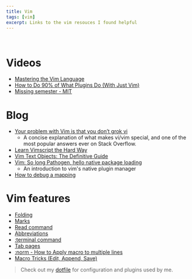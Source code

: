 ```yaml
---
title: Vim
tags: [vim]
excerpt: Links to the vim resouces I found helpful
---
```

<br/>

# Videos
* [Mastering the Vim Language](https://www.youtube.com/watch?v=wlR5gYd6um0)
* [How to Do 90% of What Plugins Do (With Just Vim)](https://www.youtube.com/watch?v=XA2WjJbmmoM)
* [Missing semester - MIT](https://missing.csail.mit.edu/2020/editors/)

# Blog
* [Your problem with Vim is that you don’t grok vi](https://stackoverflow.com/a/1220118/1424361)
    - A concise explanation of what makes vi/vim special, and one of the most popular answers ever on Stack Overflow.
* [Learn Vimscript the Hard Way](https://learnvimscriptthehardway.stevelosh.com/)
* [Vim Text Objects: The Definitive Guide](https://blog.carbonfive.com/vim-text-objects-the-definitive-guide/)
* [Vim: So long Pathogen, hello native package loading](https://shapeshed.com/vim-packages/)
    - An introduction to vim's native plugin manager
* [How to debug a mapping](https://vi.stackexchange.com/questions/7722/how-to-debug-a-mapping)

# Vim features
* [Folding](https://www.linux.com/training-tutorials/vim-tips-folding-fun/#:~:text=Vim%20uses%20the%20same%20movement,a%20range%20in%20command%20mode.)
* [Marks](https://vim.fandom.com/wiki/Using_marks)
* [Read command](https://vim.fandom.com/wiki/Append_output_of_an_external_command)
* [Abbreviations](https://vim.fandom.com/wiki/Use_abbreviations_for_frequently-used_words)
* [:terminal command](https://vimhelp.org/terminal.txt.html)
* [Tab pages](https://vim.fandom.com/wiki/Using_tab_pages)
* [:norm - How to Apply macro to multiple lines](https://stackoverflow.com/a/390194)
* [Macro Tricks (Edit, Append, Save)](https://vim.fandom.com/wiki/Macros)

> Check out my [dotfile](https://github.com/svaderia/dotfiles) for configuration and plugins used by me.
